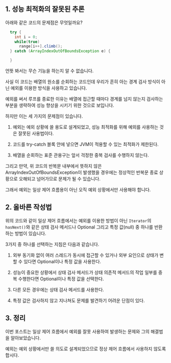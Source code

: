 ## 1. 성능 최적화의 잘못된 추론

아래와 같은 코드의 문제점은 무엇일까요?

```java
  try {
    int i = 0;
    while(true)
      range[i++].climb();
  } catch (ArrayIndexOutOfBoundsException e) {

  }
```

언뜻 봐서는 무슨 기능을 하는지 알 수 없습니다.

사실 이 코드는 배열의 원소를 순회하는 코드인데 우리가 흔히 아는 경계 검사 방식이 아닌 예외를 이용한 방식을 사용하고 있습니다.

예외를 써서 루프를 종료한 이유는 배열에 접근할 때마다 경계를 넘지 않는지 검사하는 부분을 생략하여 성능 향상을 시키기 위한 것으로 보입니다.

하지만 이는 세 가지의 문제점이 있습니다.

1. 예외는 예외 상황에 쓸 용도로 설계되었고, 성능 최적화를 위해 예외를 사용하는 것은 잘못된 사용법이다.

2. 코드를 try-catch 블록 안에 넣으면 JVM이 적용할 수 있는 최적화가 제한된다.

3. 배열을 순회하는 표준 관용구는 앞서 걱정한 중복 검사를 수행하지 않는다.

그리고 만약, 위 코드의 반복문 내부에서 뜻하지 않은 ArrayIndexOutOfBoundsException이 발생했을 경우에는 정상적인 반복문 종료 상황으로 오해되고 넘어가므로 문제가 될 수 있습니다.

그래서 예외는 일상 제어 흐름용이 아닌 오직 예외 상황에서만 사용해야 합니다.

## 2. 올바른 작성법

위의 코드와 같이 일상 제어 흐름에서는 예외를 이용한 방법이 아닌 `Iterator`의 `hasNext()`와 같은 상태 검사 메서드나 Optional 그리고 특정 값(null) 중 하나를 반환하는 방법이 있습니다.

3가지 중 하나를 선택하는 지침은 다음과 같습니다.

1. 외부 동기화 없이 여러 스레드가 동시에 접근할 수 있거나 외부 요인으로 상태가 변할 수 있다면 Optional이나 특정 값을 사용한다.

2. 성능이 중요한 상황에서 상태 검사 메서드가 상태 의존적 메서드의 작업 일부를 중복 수행한다면 Optional이나 특정 값을 선택한다.

3. 다른 모든 경우에는 상태 검사 메서드를 사용한다.

4. 특정 값은 검사하지 않고 지나쳐도 문제를 발견하기 어려운 단점이 있다.

## 3. 정리

이번 포스트는 일상 제어 흐름에서 예외를 잘못 사용하여 발생하는 문제와 그의 해결법을 알아보았습니다.

예외는 예외 상황에서만 쓸 의도로 설계되었으므로 정상 제어 흐름에서 사용하지 않도록 합시다.